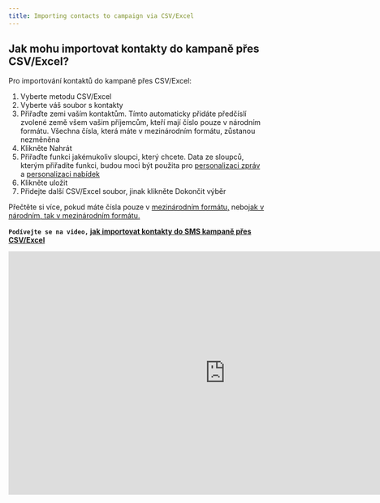 ```yaml
---
title: Importing contacts to campaign via CSV/Excel
---
```


## Jak mohu importovat kontakty do kampaně přes CSV/Excel?
Pro importování kontaktů do kampaně přes CSV/Excel:
1.	Vyberte metodu CSV/Excel
2.	Vyberte váš soubor s kontakty
3.	Přiřaďte zemi vaším kontaktům. Tímto automaticky přidáte předčíslí zvolené země všem vašim příjemcům, kteří mají číslo pouze v národním formátu. Všechna čísla, která máte v mezinárodním formátu, zůstanou nezměněna
4.	Klikněte Nahrát
5.	Přiřaďte funkci jakémukoliv sloupci, který chcete. Data ze sloupců, kterým přiřadíte funkci, budou moci být použita pro [personalizaci zpráv](message-personalization.md#jak-mohu-personalizovat-kampaň) a [personalizaci nabídek](offer-personalization.md#jak-mohu-personalizovat-nabídku) 
6.	Klikněte uložit
7.	Přidejte další CSV/Excel soubor, jinak klikněte Dokončit výběr

Přečtěte si více, pokud máte čísla pouze v [mezinárodním formátu,](assigning-country-to-contacts.md#mám-čísla-mých-kontaktů-pouze-v-národním-formátu) nebo[jak v národním, tak v mezinárodním formátu.](assigning-country-to-contacts.md#mám-čísla-mých-kontaktů-jak-v-národním-tak-v-mezinárodním-formátu)


**`Podívejte se na video,` [jak importovat kontakty do SMS kampaně přes CSV/Excel](https://www.youtube.com/watch?v=Eh83VLLozds&list=PL3m8jKRwlM0sXKJPOldIENxGAUwBhsmvm&index=1)**

<iframe width="854" height="480" src="https://www.youtube.com/embed/Eh83VLLozds?list=PL3m8jKRwlM0sXKJPOldIENxGAUwBhsmvm" frameborder="0" allow="autoplay; encrypted-media" allowfullscreen></iframe>
